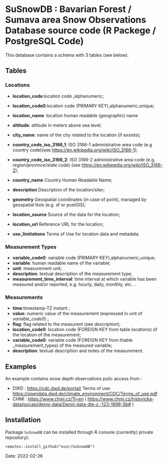 # SuSnowDB : Bavarian Forest / Sumava area Snow Observations Database source code (R Packege / PostgreSQL Code)

This  database contains a schema with 3 tables (see below). 

## Tables 

### Locations


* __location_code__:location code ,alphanumeric;

* __location_code0__:location code (PRIMARY KEY),alphanumeric,unique;
* __location_name__	:location human readable (geographic) name
* __altitude__:	altitude in meters above sea level; 
* __city_name__:	name of the city related to the location (if exsists);
* __country_code_iso_3166_1__:	ISO 3166-1 administrative area code (e.g  country code)(see https://en.wikipedia.org/wiki/ISO_3166-1);
* __country_code_iso_3166_2__:	ISO 3166-2 administrative area code (e.g. region/province/state code) (see https://en.wikipedia.org/wiki/ISO_3166-2);
* __country_name__	Country Human Readable Name;
* __description__	Description of the location/siter;
* __geometry__	Geospatial coordinates (in case of point), managed by geospatial ttols (e.g. sf or postGIS);
* __location_source__	Source of the data for the location;
* __location_url__	Reference URL for the location;
* __use_limitations__	Terms of Use for location data and metadata.

### Measurement Types

* __variable_code0__: variable code (PRIMARY KEY),alphanumeric,unique;
* __variable__:    human readable name of the variable;
* __unit__: measurement unit;
* __description__: textual description of the measurement type;
* __measurement_time_interval__: time interval at which variable has been measured and/or reported, e.g. hourly, daily, monthly, etc.. .

### Measurements

* __time__:timestamp-TZ instant   ;
* __value__: numeric value of the measurement (expressed in unit of _variable_code0_)    ;
* __flag__:  flag related to the measurent (see _description_);
* __location_code0__:  location code (FOREIGN KEY from table _locations_) of the location of the measurement;
* __variable_code0__:  variable code (FOREIGN KEY from thable _measurement_types) of the measured variable;
* __description__:  textual description and notes of the measurement. 


## Examples

An example contains snow depth observations pulic access from : 

* DWD : https://cdc.dwd.de/portal/ Terms of use: https://opendata.dwd.de/climate_environment/CDC/Terms_of_use.pdf
* CHMI : https://www.chmi.cz/?l=en ( https://www.chmi.cz/historicka-data/pocasi/denni-data/Denni-data-dle-z.-123-1998-Sb# )





## Installation 


Package `SuSnowDB` can be installed through R console (currently) private repository):


```
remotes::install_github("ecor/SuSnowDB")
```


Date: 2022-02-26


